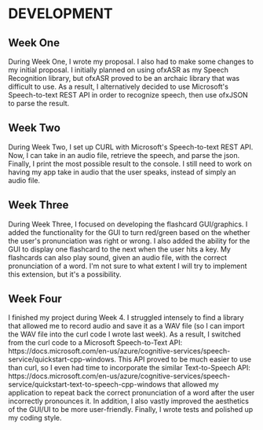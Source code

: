 <h1> DEVELOPMENT </h1>

<h2> Week One </h2>
During Week One, I wrote my proposal. I also had to make some changes to my initial proposal. I initially planned on using ofxASR
as my Speech Recognition library, but ofxASR proved to be an archaic library that was difficult to use. As a result, I alternatively
decided to use Microsoft's Speech-to-text REST API in order to recognize speech, then use ofxJSON to parse the result.

<h2> Week Two </h2>
During Week Two, I set up CURL with Microsoft's Speech-to-text REST API. Now, I can take in an audio file, retrieve the speech, and parse the json. Finally, I print the most possible result to the console.
I still need to work on having my app take in audio that the user speaks, instead of simply an audio file.

<h2> Week Three </h2>
During Week Three, I focused on developing the flashcard GUI/graphics. I added the functionality for the GUI to turn red/green based on
the whether the user's pronunciation was right or wrong. I also added the ability for the GUI to display one flashcard to the next when
the user hits a key. My flashcards can also play sound, given an audio file, with the correct pronunciation of a word. I'm not sure to what
extent I will try to implement this extension, but it's a possibility.

<h2> Week Four </h2>
I finished my project during Week 4. I struggled intensely to find a library that allowed me to record audio and save it as a WAV file (so I can import the WAV file into the curl code I wrote last week). As a result, I switched from the curl code to a Microsoft Speech-to-Text API: https://docs.microsoft.com/en-us/azure/cognitive-services/speech-service/quickstart-cpp-windows.
This API proved to be much easier to use than curl, so I even had time to incorporate the similar Text-to-Speech API: https://docs.microsoft.com/en-us/azure/cognitive-services/speech-service/quickstart-text-to-speech-cpp-windows that allowed my application to repeat back the correct pronunciation of a word after the user incorrectly pronounces it. In addition, I also vastly improved the aesthetics of the GUI/UI to be more user-friendly. Finally, I wrote tests and polished up my coding style.
